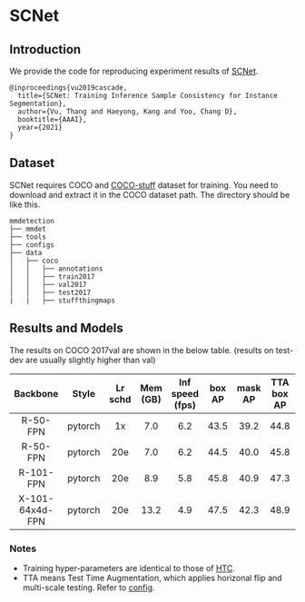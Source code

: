 # SCNet

## Introduction

<!-- [ALGORITHM] -->

We provide the code for reproducing experiment results of [SCNet](https://arxiv.org/abs/2012.10150).

```
@inproceedings{vu2019cascade,
  title={SCNet: Training Inference Sample Consistency for Instance Segmentation},
  author={Vu, Thang and Haeyong, Kang and Yoo, Chang D},
  booktitle={AAAI},
  year={2021}
}
```

## Dataset

SCNet requires COCO and [COCO-stuff](http://calvin.inf.ed.ac.uk/wp-content/uploads/data/cocostuffdataset/stuffthingmaps_trainval2017.zip) dataset for training. You need to download and extract it in the COCO dataset path.
The directory should be like this.

```none
mmdetection
├── mmdet
├── tools
├── configs
├── data
│   ├── coco
│   │   ├── annotations
│   │   ├── train2017
│   │   ├── val2017
│   │   ├── test2017
|   |   ├── stuffthingmaps
```

## Results and Models

The results on COCO 2017val are shown in the below table. (results on test-dev are usually slightly higher than val)

|     Backbone    |  Style  | Lr schd | Mem (GB) | Inf speed (fps) | box AP | mask AP | TTA box AP | TTA mask AP | Config |   Download   |
|:---------------:|:-------:|:-------:|:--------:|:---------------:|:------:|:-------:|:----------:|:-----------:|:------:|:------------:|
|     R-50-FPN    | pytorch |    1x   |    7.0   |       6.2       |  43.5  |   39.2  |    44.8    |     40.9    | [config](https://github.com/open-mmlab/mmdetection/tree/master/configs/scnet/scnet_r50_fpn_1x_coco.py) | [model](https://drive.google.com/file/d/1K5_8-P0EC43WZFtoO3q9_JE-df8pEc7J/view?usp=sharing) \| [log](https://drive.google.com/file/d/1ZFS6QhFfxlOnDYPiGpSDP_Fzgb7iDGN3/view?usp=sharing) |
|     R-50-FPN    | pytorch |   20e   |    7.0   |       6.2       |  44.5  |   40.0  |    45.8    |     41.5    | [config](https://github.com/open-mmlab/mmdetection/tree/master/configs/scnet/scnet_r50_fpn_20e_coco.py) | [model](https://drive.google.com/file/d/15VGLCt5-IO5TbzB4Kw6ZyoF6QH0Q511A/view?usp=sharing) \| [log](https://drive.google.com/file/d/1-LnkOXN8n5ojQW34H0qZ625cgrnWpqSX/view?usp=sharing) |
|    R-101-FPN    | pytorch |   20e   |    8.9   |       5.8       |  45.8  |   40.9  |    47.3    |     42.7    | [config](https://github.com/open-mmlab/mmdetection/tree/master/configs/scnet/scnet_r101_fpn_20e_coco.py) | [model](https://drive.google.com/file/d/1aeCGHsOBdfIqVBnBPp0JUE_RSIau3583/view?usp=sharing) \| [log](https://drive.google.com/file/d/1iRx-9GRgTaIDsz-we3DGwFVH22nbvCLa/view?usp=sharing) |
| X-101-64x4d-FPN | pytorch |   20e   |   13.2   |       4.9       |  47.5  |   42.3  |    48.9    |     44.0    | [config](https://github.com/open-mmlab/mmdetection/tree/master/configs/scnet/scnet_x101_64x4d_fpn_20e_coco.py) | [model](https://drive.google.com/file/d/1YjgutUKz4TTPpqSWGKUTkZJ8_X-kyCfY/view?usp=sharing) \| [log](https://drive.google.com/file/d/1OsfQJ8gwtqIQ61k358yxY21sCvbUcRjs/view?usp=sharing) |

### Notes

- Training hyper-parameters are identical to those of [HTC](https://github.com/open-mmlab/mmdetection/tree/master/configs/htc).
- TTA means Test Time Augmentation, which applies horizonal flip and multi-scale testing. Refer to [config](https://github.com/open-mmlab/mmdetection/tree/master/configs/scnet/scnet_r50_fpn_1x_coco.py).
